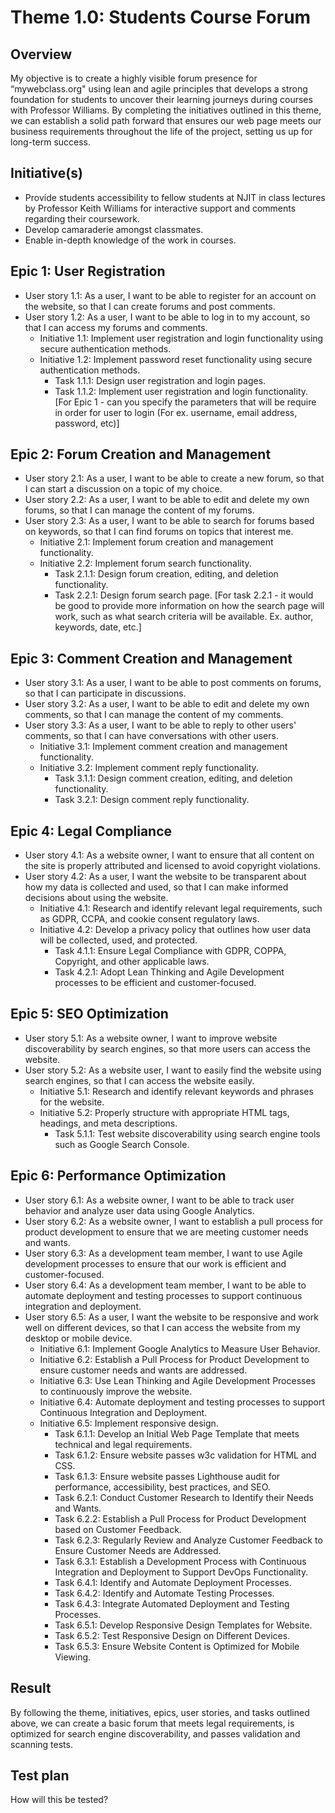 # Theme 1.0: Students Course Forum
## Overview
My objective is to create a highly visible forum presence for “mywebclass.org" using lean and agile principles that
develops a strong foundation for students to uncover their learning journeys during courses with Professor Williams.
By completing the initiatives outlined in this theme, we can establish a solid path forward that ensures our web page
meets our business requirements throughout the life of the project, setting us up for long-term success.
## Initiative(s)
* Provide students accessibility to fellow students at NJIT in class lectures by Professor Keith Williams for
interactive support and comments regarding their coursework.
* Develop camaraderie amongst classmates.
* Enable in-depth knowledge of the work in courses.
## Epic 1: User Registration
* User story 1.1: As a user, I want to be able to register for an account on the website, so that I can create forums
and post comments.
* User story 1.2: As a user, I want to be able to log in to my account, so that I can access my forums and comments.
  * Initiative 1.1: Implement user registration and login functionality using secure authentication methods.
  * Initiative 1.2: Implement password reset functionality using secure authentication methods.
    * Task 1.1.1: Design user registration and login pages.
    * Task 1.1.2: Implement user registration and login functionality.
[For Epic 1 - can you specify the parameters that will be require in order for user to login (For ex. username, email address, password, etc)]
## Epic 2: Forum Creation and Management
* User story 2.1: As a user, I want to be able to create a new forum, so that I can start a discussion on a topic of my
choice.
* User story 2.2: As a user, I want to be able to edit and delete my own forums, so that I can manage the content of my
forums.
* User story 2.3: As a user, I want to be able to search for forums based on keywords, so that I can find forums on
topics that interest me.
  * Initiative 2.1: Implement forum creation and management functionality.
  * Initiative 2.2: Implement forum search functionality.
    * Task 2.1.1: Design forum creation, editing, and deletion functionality.
    * Task 2.2.1: Design forum search page.
 [For task 2.2.1 - it would be good to provide more information on how the search page will work, such as what search criteria will be available. Ex. author, keywords, date, etc.]
## Epic 3: Comment Creation and Management
* User story 3.1: As a user, I want to be able to post comments on forums, so that I can participate in discussions.
* User story 3.2: As a user, I want to be able to edit and delete my own comments, so that I can manage the content of
my comments.
* User story 3.3: As a user, I want to be able to reply to other users' comments, so that I can have conversations with
other users.
  * Initiative 3.1: Implement comment creation and management functionality.
  * Initiative 3.2: Implement comment reply functionality.
    * Task 3.1.1: Design comment creation, editing, and deletion functionality.
    * Task 3.2.1: Design comment reply functionality.
## Epic 4: Legal Compliance
* User story 4.1: As a website owner, I want to ensure that all content on the site is properly attributed and licensed
to avoid copyright violations.
* User story 4.2: As a user, I want the website to be transparent about how my data is collected and used, so that I can
make informed decisions about using the website.
  * Initiative 4.1: Research and identify relevant legal requirements, such as GDPR, CCPA, and cookie consent regulatory
laws.
  * Initiative 4.2: Develop a privacy policy that outlines how user data will be collected, used, and protected.
    * Task 4.1.1: Ensure Legal Compliance with GDPR, COPPA, Copyright, and other applicable laws.
    * Task 4.2.1: Adopt Lean Thinking and Agile Development processes to be efficient and customer-focused.
## Epic 5: SEO Optimization
* User story 5.1: As a website owner, I want to improve website discoverability by search engines, so that more users
can access the website.
* User story 5.2: As a website user, I want to easily find the website using search engines, so that I can access the
website easily.
  * Initiative 5.1: Research and identify relevant keywords and phrases for the website.
  * Initiative 5.2: Properly structure with appropriate HTML tags, headings, and meta descriptions.
    * Task 5.1.1: Test website discoverability using search engine tools such as Google Search Console.
## Epic 6: Performance Optimization
* User story 6.1: As a website owner, I want to be able to track user behavior and analyze user data using
Google Analytics.
* User story 6.2: As a website owner, I want to establish a pull process for product development to ensure that we are
meeting customer needs and wants.
* User story 6.3: As a development team member, I want to use Agile development processes to ensure that our work is
efficient and customer-focused.
* User story 6.4: As a development team member, I want to be able to automate deployment and testing processes to
support continuous integration and deployment.
* User story 6.5: As a user, I want the website to be responsive and work well on different devices, so that I can
access the website from my desktop or mobile device.
  * Initiative 6.1: Implement Google Analytics to Measure User Behavior.
  * Initiative 6.2: Establish a Pull Process for Product Development to ensure customer needs and wants are addressed.
  * Initiative 6.3: Use Lean Thinking and Agile Development Processes to continuously improve the website.
  * Initiative 6.4: Automate deployment and testing processes to support Continuous Integration and Deployment.
  * Initiative 6.5: Implement responsive design.
    * Task 6.1.1: Develop an Initial Web Page Template that meets technical and legal requirements.
    * Task 6.1.2: Ensure website passes w3c validation for HTML and CSS.
    * Task 6.1.3: Ensure website passes Lighthouse audit for performance, accessibility, best practices, and SEO.
    * Task 6.2.1: Conduct Customer Research to Identify their Needs and Wants.
    * Task 6.2.2: Establish a Pull Process for Product Development based on Customer Feedback.
    * Task 6.2.3: Regularly Review and Analyze Customer Feedback to Ensure Customer Needs are Addressed.
    * Task 6.3.1: Establish a Development Process with Continuous Integration and Deployment to Support DevOps
Functionality.
    * Task 6.4.1: Identify and Automate Deployment Processes.
    * Task 6.4.2: Identify and Automate Testing Processes.
    * Task 6.4.3: Integrate Automated Deployment and Testing Processes.
    * Task 6.5.1: Develop Responsive Design Templates for Website.
    * Task 6.5.2: Test Responsive Design on Different Devices.
    * Task 6.5.3: Ensure Website Content is Optimized for Mobile Viewing.
## Result
By following the theme, initiatives, epics, user stories, and tasks outlined above, we can create a basic forum that
meets legal requirements, is optimized for search engine discoverability, and passes validation and scanning tests.
## Test plan
How will this be tested?
